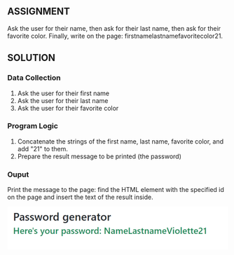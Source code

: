 ## ASSIGNMENT 

Ask the user for their name,
then ask for their last name,
then ask for their favorite color.
Finally, write on the page: firstnamelastnamefavoritecolor21.


## SOLUTION [](#data-collection)

### Data Collection
1. Ask the user for their first name
2. Ask the user for their last name
3. Ask the user for their favorite color

### Program Logic
1. Concatenate the strings of the first name, last name, favorite color, and add "21" to them.
2. Prepare the result message to be printed (the password)

### Ouput
Print the message to the page: find the HTML element with the specified id on the page and insert the text of the result inside.

![result](img.png)